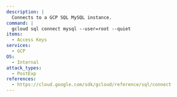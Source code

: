 ```yaml
---
description: |
  Connects to a GCP SQL MySQL instance.
command: |
  gcloud sql connect mysql --user=root --quiet
items:
  - Access Keys
services:
  - GCP
OS:
  - Internal
attack_types:
  - PostExp
references:
  - https://cloud.google.com/sdk/gcloud/reference/sql/connect
---
```

